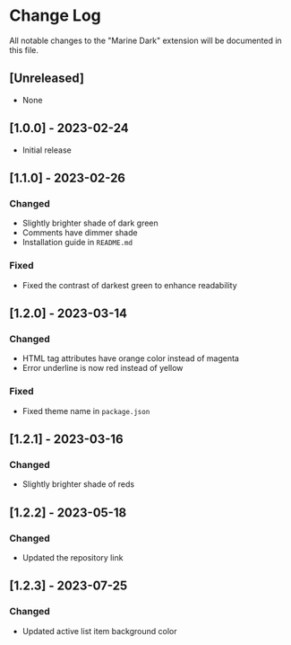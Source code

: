 # Change Log

All notable changes to the "Marine Dark" extension will be documented in this file.

## [Unreleased]

- None

## [1.0.0] - 2023-02-24

- Initial release

## [1.1.0] - 2023-02-26

### Changed

- Slightly brighter shade of dark green
- Comments have dimmer shade
- Installation guide in `README.md`

### Fixed

- Fixed the contrast of darkest green to enhance readability

## [1.2.0] - 2023-03-14

### Changed

- HTML tag attributes have orange color instead of magenta
- Error underline is now red instead of yellow

### Fixed

- Fixed theme name in `package.json`

## [1.2.1] - 2023-03-16

### Changed

- Slightly brighter shade of reds

## [1.2.2] - 2023-05-18

### Changed

- Updated the repository link

## [1.2.3] - 2023-07-25

### Changed

- Updated active list item background color
